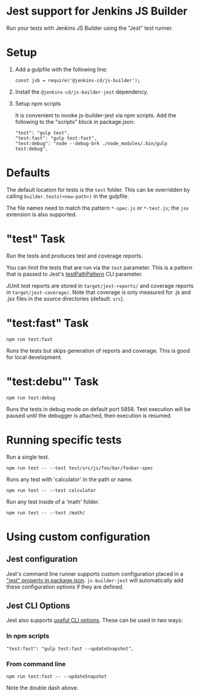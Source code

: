 # Jest support for Jenkins JS Builder

Run your tests with Jenkins JS Builder using the "Jest" test runner.

# Setup

1. Add a gulpfile with the following line:

    `const jsb = require('@jenkins-cd/js-builder');`

2. Install the `@jenkins-cd/js-builder-jest` dependency.

3. Setup npm scripts

    It is convenient to invoke js-builder-jest via npm scripts. Add the following to the "scripts" block in package.json:

    ```
    "test": "gulp test",
    "test:fast": "gulp test:fast",
    "test:debug": "node --debug-brk ./node_modules/.bin/gulp test:debug",
    ```

# Defaults

The default location for tests is the `test` folder. This can be overridden by calling `builder.tests(<new-path>)` in the gulpfile.

The file names need to match the pattern `*-spec.js` or `*-test.js`; the `jsx` extension is also supported.

# "test" Task

Run the tests and produces test and coverage reports.

You can limit the tests that are run via the `test` parameter. This is a pattern that is passed to Jest's [testPathPattern](https://facebook.github.io/jest/docs/cli.html#testpathpattern-regex) CLI parameter.

JUnit test reports are stored in `target/jest-reports/` and coverage reports in `target/jest-coverage/`.
Note that coverage is only measured for .js and .jsx files in the source directories (default: `src`).

# "test:fast" Task

```
npm run test:fast
```

Runs the tests but skips generation of reports and coverage. 
This is good for local development.

# "test:debu"' Task

```
npm run test:debug
```

Runs the tests in debug mode on default port 5858.
Test execution will be paused until the debugger is attached, then execution is resumed.

# Running specific tests

Run a single test.

```
npm run test -- --test test/src/js/foo/bar/foobar-spec
```

Runs any test with 'calculator' in the path or name.

```
npm run test -- --test calculator
```

Run any test inside of a 'math' folder.

```
npm run test -- --test /math/
```

# Using custom configuration

## Jest configuration

Jest's command line runner supports custom configuration placed in a ["jest" property in package.json](https://facebook.github.io/jest/docs/configuration.html#content). `js-builder-jest` will automatically add these configuration options if they are defined.

## Jest CLI Options

Jest also supports [useful CLI options](https://facebook.github.io/jest/docs/cli.html#options). These can be used in two ways:

### In npm scripts

```
"test:fast": "gulp test:fast --updateSnapshot",
```

### From command line

```
npm run test:fast -- --updateSnapshot
```

Note the double dash above.